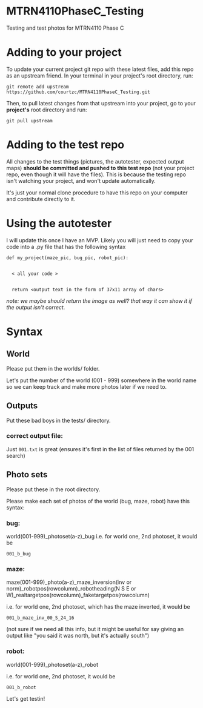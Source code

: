 # MTRN4110PhaseC_Testing
Testing and test photos for MTRN4110 Phase C


# Adding to your project

To update your current project git repo with these latest files, add this repo as an upstream friend. In your terminal in your project's root directory, run:

`git remote add upstream https://github.com/courtzc/MTRN4110PhaseC_Testing.git`

Then, to pull latest changes from that upstream into your project, go to your **project's** root directory and run:

`git pull upstream`

# Adding to the test repo

All changes to the test things (pictures, the autotester, expected output maps) **should be committed and pushed to this test repo** (not your project repo, even though it will have the files). This is because the testing repo isn't watching your project, and won't update automatically.

It's just your normal clone procedure to have this repo on your computer and contribute directly to it.

# Using the autotester

I will update this once I have an MVP. Likely you will just need to copy your code into a .py file that has the following syntax


```
def my_project(maze_pic, bug_pic, robot_pic):


  < all your code >
  
  
  return <output text in the form of 37x11 array of chars>
```

*note: we maybe should return the image as well? that way it can show it if the output isn't correct.*

# Syntax

## World
Please put them in the worlds/ folder.

Let's put the number of the world (001 - 999) somewhere in the world name so we can keep track and make more photos later if we need to. 


## Outputs

Put these bad boys in the tests/ directory.

### correct output file:

Just `001.txt` is great (ensures it's first in the list of files returned by the 001 search)

## Photo sets

Please put these in the root directory.

Please make each set of photos of the world (bug, maze, robot) have this syntax:

### bug:
world(001-999)_photoset(a-z)_bug
i.e. for world one, 2nd photoset, it would be

`001_b_bug`

### maze:
maze(001-999)_photo(a-z)_maze_inversion(inv or norm)_robotpos(rowcolumn)_robotheading(N S E or W)_realtargetpos(rowcolumn)_faketargetpos(rowcolumn)

i.e. for world one, 2nd photoset, which has the maze inverted, it would be

`001_b_maze_inv_00_S_24_16`

(not sure if we need all this info, but it might be useful for say giving an output like "you said it was north, but it's actually south")

### robot:
world(001-999)_photoset(a-z)_robot

i.e. for world one, 2nd photoset, it would be

`001_b_robot`


Let's get testin!
